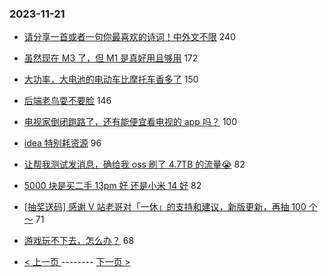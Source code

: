 ### 2023-11-21 
- [请分享一首或者一句你最喜欢的诗词！中外文不限](https://www.v2ex.com/t/993716) 240
- [虽然现在 M3 了，但 M1 是真好用且够用](https://www.v2ex.com/t/993710) 172
- [大功率，大电池的电动车比摩托车香多了](https://www.v2ex.com/t/993690) 150
- [后端老鸟耍不要脸](https://www.v2ex.com/t/993673) 146
- [电视家倒闭跑路了，还有能便宜看电视的 app 吗？](https://www.v2ex.com/t/993697) 100
- [idea 特别耗资源](https://www.v2ex.com/t/993692) 96
- [让帮我测试发消息，确给我 oss 刷了 4.7TB 的流量😭](https://www.v2ex.com/t/993823) 82
- [5000 块是买二手 13pm 好 还是小米 14 好](https://www.v2ex.com/t/993719) 82
- [[抽奖送码] 感谢 V 站老哥对「一休」的支持和建议，新版更新，再抽 100 个～](https://www.v2ex.com/t/993720) 71
- [游戏玩不下去，怎么办？](https://www.v2ex.com/t/993733) 68 

- [ < 上一页 ](https://github.com/able8/v2ex-hot-record/blob/master/2023-11-20.md) -------- [ 下一页 > ](https://github.com/able8/v2ex-hot-record/blob/master/2023-11-22.md)